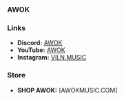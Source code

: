 ### AWOK


### Links
- **Discord:** [AWOK](https://discordapp.com/users/AWOK#8970)
- **YouTube:** [AWOK](https://youtube.com/@awok)
- **Instagram:** [VILN.MUSIC](https://www.instagram.com/viln.music/)

### Store
- **SHOP AWOK:** [AWOKMUSIC.COM]

<br />

<!--
**AWOK559/AWOK559** is a ✨ _special_ ✨ repository because its `README.md` (this file) appears on your GitHub profile.

Here are some ideas to get you started:

- 🔭 I’m currently working on ...
- 🌱 I’m currently learning ...
- 👯 I’m looking to collaborate on ...
- 🤔 I’m looking for help with ...
- 💬 Ask me about ...
- 📫 How to reach me: ...
- 😄 Pronouns: ...
- ⚡ Fun fact: ...
-->
